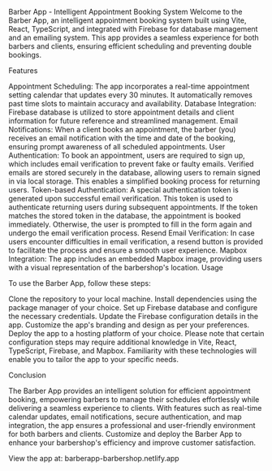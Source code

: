 
Barber App - Intelligent Appointment Booking System
Welcome to the Barber App, an intelligent appointment booking system built using Vite, React, TypeScript, and integrated with Firebase for database management and an emailing system. This app provides a seamless experience for both barbers and clients, ensuring efficient scheduling and preventing double bookings.

Features

Appointment Scheduling: The app incorporates a real-time appointment setting calendar that updates every 30 minutes. It automatically removes past time slots to maintain accuracy and availability.
Database Integration: Firebase database is utilized to store appointment details and client information for future reference and streamlined management.
Email Notifications: When a client books an appointment, the barber (you) receives an email notification with the time and date of the booking, ensuring prompt awareness of all scheduled appointments.
User Authentication: To book an appointment, users are required to sign up, which includes email verification to prevent fake or faulty emails. Verified emails are stored securely in the database, allowing users to remain signed in via local storage. This enables a simplified booking process for returning users.
Token-based Authentication: A special authentication token is generated upon successful email verification. This token is used to authenticate returning users during subsequent appointments. If the token matches the stored token in the database, the appointment is booked immediately. Otherwise, the user is prompted to fill in the form again and undergo the email verification process.
Resend Email Verification: In case users encounter difficulties in email verification, a resend button is provided to facilitate the process and ensure a smooth user experience.
Mapbox Integration: The app includes an embedded Mapbox image, providing users with a visual representation of the barbershop's location.
Usage

To use the Barber App, follow these steps:

Clone the repository to your local machine.
Install dependencies using the package manager of your choice.
Set up Firebase database and configure the necessary credentials.
Update the Firebase configuration details in the app.
Customize the app's branding and design as per your preferences.
Deploy the app to a hosting platform of your choice.
Please note that certain configuration steps may require additional knowledge in Vite, React, TypeScript, Firebase, and Mapbox. Familiarity with these technologies will enable you to tailor the app to your specific needs.

Conclusion

The Barber App provides an intelligent solution for efficient appointment booking, empowering barbers to manage their schedules effortlessly while delivering a seamless experience to clients. With features such as real-time calendar updates, email notifications, secure authentication, and map integration, the app ensures a professional and user-friendly environment for both barbers and clients. Customize and deploy the Barber App to enhance your barbershop's efficiency and improve customer satisfaction.

View the app at:
barberapp-barbershop.netlify.app
